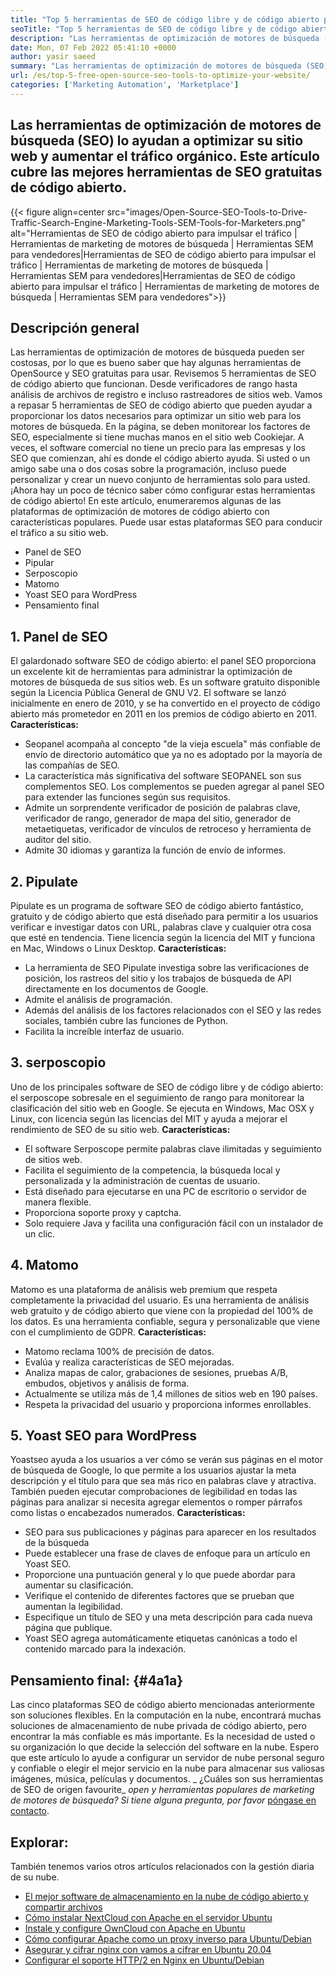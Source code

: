 ```yaml
---
title: "Top 5 herramientas de SEO de código libre y de código abierto para optimizar su sitio web '" 
seoTitle: "Top 5 herramientas de SEO de código libre y de código abierto para optimizar su sitio web" 
description: "Las herramientas de optimización de motores de búsqueda (SEO) lo ayudan a optimizar su sitio web y aumentar el tráfico orgánico. Este artículo cubre las populares herramientas de SEO de código abierto." 
date: Mon, 07 Feb 2022 05:41:10 +0000
author: yasir saeed
summary: "Las herramientas de optimización de motores de búsqueda (SEO) lo ayudan a optimizar su sitio web y aumentar el tráfico orgánico. Este artículo cubre las mejores herramientas de SEO gratuitas de código abierto." 
url: /es/top-5-free-open-source-seo-tools-to-optimize-your-website/
categories: ['Marketing Automation', 'Marketplace']
---
```


## Las herramientas de optimización de motores de búsqueda (SEO) lo ayudan a optimizar su sitio web y aumentar el tráfico orgánico. Este artículo cubre las mejores herramientas de SEO gratuitas de código abierto.

{{< figure align=center src="images/Open-Source-SEO-Tools-to-Drive-Traffic-Search-Engine-Marketing-Tools-SEM-Tools-for-Marketers.png" alt="Herramientas de SEO de código abierto para impulsar el tráfico | Herramientas de marketing de motores de búsqueda | Herramientas SEM para vendedores|Herramientas de SEO de código abierto para impulsar el tráfico | Herramientas de marketing de motores de búsqueda | Herramientas SEM para vendedores|Herramientas de SEO de código abierto para impulsar el tráfico | Herramientas de marketing de motores de búsqueda | Herramientas SEM para vendedores">}}


## **Descripción general**
Las herramientas de optimización de motores de búsqueda pueden ser costosas, por lo que es bueno saber que hay algunas herramientas de OpenSource y SEO gratuitas para usar. Revisemos 5 herramientas de SEO de código abierto que funcionan. Desde verificadores de rango hasta análisis de archivos de registro e incluso rastreadores de sitios web. Vamos a repasar 5 herramientas de SEO de código abierto que pueden ayudar a proporcionar los datos necesarios para optimizar un sitio web para los motores de búsqueda.
En la página, se deben monitorear los factores de SEO, especialmente si tiene muchas manos en el sitio web Cookiejar. A veces, el software comercial no tiene un precio para las empresas y los SEO que comienzan, ahí es donde el código abierto ayuda. Si usted o un amigo sabe una o dos cosas sobre la programación, incluso puede personalizar y crear un nuevo conjunto de herramientas solo para usted. ¡Ahora hay un poco de técnico saber cómo configurar estas herramientas de código abierto!
En este artículo, enumeraremos algunas de las plataformas de optimización de motores de código abierto con características populares. Puede usar estas plataformas SEO para conducir el tráfico a su sitio web.
  * Panel de SEO
  * Pipular
  * Serposcopio
  * Matomo
  * Yoast SEO para WordPress
  * Pensamiento final

## 1. Panel de SEO
El galardonado software SEO de código abierto: el panel SEO proporciona un excelente kit de herramientas para administrar la optimización de motores de búsqueda de sus sitios web. Es un software gratuito disponible según la Licencia Pública General de GNU V2. El software se lanzó inicialmente en enero de 2010, y se ha convertido en el proyecto de código abierto más prometedor en 2011 en los premios de código abierto en 2011.
**Características:**
  * Seopanel acompaña al concepto "de la vieja escuela" más confiable de envío de directorio automático que ya no es adoptado por la mayoría de las compañías de SEO.
  * La característica más significativa del software SEOPANEL son sus complementos SEO. Los complementos se pueden agregar al panel SEO para extender las funciones según sus requisitos.
  * Admite un sorprendente verificador de posición de palabras clave, verificador de rango, generador de mapa del sitio, generador de metaetiquetas, verificador de vínculos de retroceso y herramienta de auditor del sitio.
  * Admite 30 idiomas y garantiza la función de envío de informes.

## 2. Pipulate
Pipulate es un programa de software SEO de código abierto fantástico, gratuito y de código abierto que está diseñado para permitir a los usuarios verificar e investigar datos con URL, palabras clave y cualquier otra cosa que esté en tendencia. Tiene licencia según la licencia del MIT y funciona en Mac, Windows o Linux Desktop.
****Características**:**
  * La herramienta de SEO Pipulate investiga sobre las verificaciones de posición, los rastreos del sitio y los trabajos de búsqueda de API directamente en los documentos de Google.
  * Admite el análisis de programación.
  * Además del análisis de los factores relacionados con el SEO y las redes sociales, también cubre las funciones de Python.
  * Facilita la increíble interfaz de usuario.

## 3. serposcopio
Uno de los principales software de SEO de código libre y de código abierto: el serposcope sobresale en el seguimiento de rango para monitorear la clasificación del sitio web en Google. Se ejecuta en Windows, Mac OSX y Linux, con licencia según las licencias del MIT y ayuda a mejorar el rendimiento de SEO de su sitio web.
****Características**:**
  * El software Serposcope permite palabras clave ilimitadas y seguimiento de sitios web.
  * Facilita el seguimiento de la competencia, la búsqueda local y personalizada y la administración de cuentas de usuario.
  * Está diseñado para ejecutarse en una PC de escritorio o servidor de manera flexible.
  * Proporciona soporte proxy y captcha.
  * Solo requiere Java y facilita una configuración fácil con un instalador de un clic.

## 4. Matomo
Matomo es una plataforma de análisis web premium que respeta completamente la privacidad del usuario. Es una herramienta de análisis web gratuito y de código abierto que viene con la propiedad del 100% de los datos. Es una herramienta confiable, segura y personalizable que viene con el cumplimiento de GDPR.
****Características**:**
  * Matomo reclama 100% de precisión de datos.
  * Evalúa y realiza características de SEO mejoradas.
  * Analiza mapas de calor, grabaciones de sesiones, pruebas A/B, embudos, objetivos y análisis de forma.
  * Actualmente se utiliza más de 1,4 millones de sitios web en 190 países.
  * Respeta la privacidad del usuario y proporciona informes enrollables.

## 5. Yoast SEO para WordPress
Yoastseo ayuda a los usuarios a ver cómo se verán sus páginas en el motor de búsqueda de Google, lo que permite a los usuarios ajustar la meta descripción y el título para que sea más rico en palabras clave y atractiva. También pueden ejecutar comprobaciones de legibilidad en todas las páginas para analizar si necesita agregar elementos o romper párrafos como listas o encabezados numerados.
****Características**:**
  * SEO para sus publicaciones y páginas para aparecer en los resultados de la búsqueda
  * Puede establecer una frase de claves de enfoque para un artículo en Yoast SEO.
  * Proporcione una puntuación general y lo que puede abordar para aumentar su clasificación.
  * Verifique el contenido de diferentes factores que se prueban que aumentan la legibilidad.
  * Especifique un título de SEO y una meta descripción para cada nueva página que publique.
  * Yoast SEO agrega automáticamente etiquetas canónicas a todo el contenido marcado para la indexación.

## **Pensamiento final:** {#4a1a}
Las cinco plataformas SEO de código abierto mencionadas anteriormente son soluciones flexibles. En la computación en la nube, encontrará muchas soluciones de almacenamiento de nube privada de código abierto, pero encontrar la más confiable es más importante. Es la necesidad de usted o su organización lo que decide la selección del software en la nube. Espero que este artículo lo ayude a configurar un servidor de nube personal seguro y confiable o elegir el mejor servicio en la nube para almacenar sus valiosas imágenes, música, películas y documentos.
_ ¿Cuáles son sus herramientas de SEO de origen favourite_ _open y herramientas populares de marketing de motores de búsqueda? Si tiene alguna pregunta, por favor_ [póngase en contacto][1].

## Explorar:
También tenemos varios otros artículos relacionados con la gestión diaria de su nube.
  * [El mejor software de almacenamiento en la nube de código abierto y compartir archivos][2]
  * [Cómo instalar NextCloud con Apache en el servidor Ubuntu][3]
  * [Instale y configure OwnCloud con Apache en Ubuntu][4]
  * [Cómo configurar Apache como un proxy inverso para Ubuntu/Debian][5]
  * [Asegurar y cifrar nginx con vamos a cifrar en Ubuntu 20.04][6]
  * [Configurar el soporte HTTP/2 en Nginx en Ubuntu/Debian][7]

  
[1]: mailto:yasir.saeed@aspose.com
[2]: https://products.containerize.com/backup-and-sync/
[3]: https://blog.containerize.com/backup-and-sync-software/how-to-install-nextcloud-with-apache-on-ubuntu-server/
[4]: https://blog.containerize.com/backup-and-sync-software/how-to-install-and-configure-owncloud-with-apache-on-ubuntu/
[5]: https://blog.containerize.com/web-server-solution-stack/how-to-configure-apache-as-a-reverse-proxy-for-ubuntudebian/
[6]: https://blog.containerize.com/web-server-solution-stack/how-to-secure-nginx-with-letsencrypt-on-ubuntu-20-04/
[7]: https://blog.containerize.com/web-server-solution-stack/how-to-configure-http2-support-in-nginx-on-ubuntudebian/
